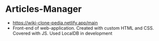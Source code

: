 # Articles-Manager
- https://wiki-clone-pedia.netlify.app/main
- Front-end of web-application. Created with custom HTML and CSS. Covered with JS. Used LocalDB in development
